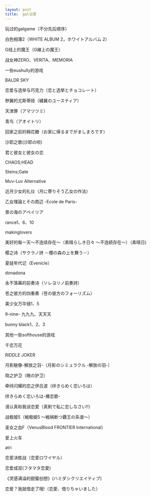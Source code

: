 ```yaml
---
layout: post
title:  gal记录
---
```



玩过的galgame（不分先后顺序）
 
白色相簿2（WHITE ALBUM 2，ホワイトアルバム 2） 

G线上的魔王（G線上の魔王）                     

战女神ZERO、VERITA、MEMORIA

一些eushully的游戏

BALDR SKY

恋爱与选举与巧克力（恋と选挙とチョコレート）

秽翼的尤斯蒂娅（穢翼のユースティア）

天津罪（アマツツミ）

青鸟（アオイトリ）

回家之前的棉花糖（お家に帰るまでがましまろです）

沙耶之歌(沙耶の呗)

君と彼女と彼女の恋

CHAOS;HEAD

Steins;Gate

Muv-Luv Alternative

近月少女的礼仪（月に寄りそう乙女の作法）

乙女理論とその周辺 -Ecole de Paris-

景の海のアペイリア

rance1、6、10

makinglovers

美好的每一天～不连续存在～（素晴らしき日々 ～不连続存在～）（素晴日)

樱之诗（サクラノ詩 －櫻の森の上を舞う－）

夏娃年代记（Evenicle）

donadona

永不落幕的前奏诗（ソレヨリノ前奏詩）

苍之彼方的四重奏（苍の彼方のフォーリズム）

美少女万华镜1、5

9-nine- 九九九、天天天

bunny black1、2、3

其他一些softhouse的游戏

	
千恋万花

RIDDLE JOKER

月影魅像-解放之羽-（月影のシミュラクル -解放の羽-）

晓之护卫（暁の护卫）

牵绊闪耀的恋之伊吕波（绊きらめく恋いろは）

绊きらめく恋いろは-椿恋歌-

请认真和我谈恋爱（真剣で私に恋しなさい!!）

战极姬5（戦极姫5 ～戦祸断つ覇王の系谱～）

圣女之血F（VenusBlood FRONTIER International）

爱上火车

atri

恋爱决胜战（恋爱ロワイヤル）

恋爱成双(フタマタ恋愛)

《灵感满溢的甜蜜创想》(ハミダシクリエイティブ)

恋爱？我就借走了哦!（恋愛、借りちゃいました）

